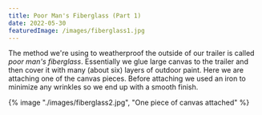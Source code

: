 ```yaml
---
title: Poor Man's Fiberglass (Part 1)
date: 2022-05-30
featuredImage: /images/fiberglass1.jpg
---
```


The method we're using to weatherproof the outside of our trailer is called _poor man's fiberglass_. Essentially we glue large canvas to the trailer and then cover it with many (about six) layers of outdoor paint. Here we are attaching one of the canvas pieces. Before attaching we used an iron to minimize any wrinkles so we end up with a smooth finish.

{% image "./images/fiberglass2.jpg", "One piece of canvas attached" %}
